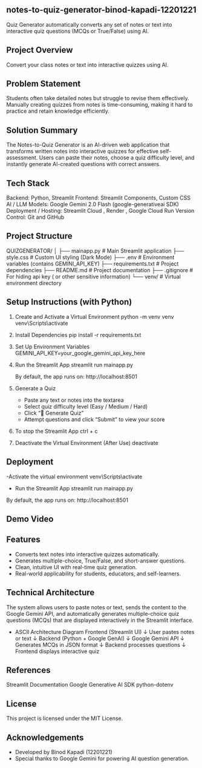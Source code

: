## notes-to-quiz-generator-binod-kapadi-12201221
Quiz Generator automatically converts any set of notes or text into interactive quiz questions (MCQs or True/False) using AI.


## Project Overview
Convert your class notes or text into interactive quizzes using AI.


## Problem Statement
Students often take detailed notes but struggle to revise them effectively.
Manually creating quizzes from notes is time-consuming, making it hard to practice and retain knowledge efficiently.


## Solution Summary
The Notes-to-Quiz Generator is an AI-driven web application that transforms written notes into interactive quizzes for effective self-assessment.
Users can paste their notes, choose a quiz difficulty level, and instantly generate AI-created questions with correct answers.


## Tech Stack
Backend: Python, Streamlit
Frontend: Streamlit Components, Custom CSS
AI / LLM Models: Google Gemini 2.0 Flash (google-generativeai SDK)
Deployment / Hosting: Streamlit Cloud , Render , Google Cloud Run
Version Control: Git and GitHub

## Project Structure
QUIZGENERATOR/
│
├── mainapp.py                 # Main Streamlit application
├── style.css              # Custom UI styling (Dark Mode)
├── .env                   # Environment variables (contains GEMINI_API_KEY)
├── requirements.txt       # Project dependencies
├── README.md              # Project documentation
├── .gitignore             # For hiding api key ( or other sensitive information)
└── venv/                  # Virtual environment directory 


## Setup Instructions (with Python)

1. Create and Activate a Virtual Environment
     python -m venv venv
     venv\Scripts\activate

2. Install Dependencies
     pip install -r requirements.txt

3. Set Up Environment Variables
     GEMINI_API_KEY=your_google_gemini_api_key_here
   
4. Run the Streamlit App
    streamlit run mainapp.py

   By default, the app runs on:
        http://localhost:8501
   
5. Generate a Quiz
    - Paste any text or notes into the textarea
    - Select quiz difficulty level (Easy / Medium / Hard)
    - Click “🚀 Generate Quiz”
    - Attempt questions and click “Submit” to view your score
  
6. To stop the Streamlit App
        ctrl + c

7. Deactivate the Virtual Environment (After Use)
        deactivate


## Deployment
   -Activate the virtual environment
        venv\Scripts\activate
   
   - Run the Streamlit App
         streamlit run mainapp.py

   By default, the app runs on:
        http://localhost:8501

## Demo Video


## Features
- Converts text notes into interactive quizzes automatically.
- Generates multiple-choice, True/False, and short-answer questions.
- Clean, intuitive UI with real-time quiz generation.
- Real-world applicability for students, educators, and self-learners.


## Technical Architecture
The system allows users to paste notes or text, sends the content to the Google Gemini API, and automatically generates multiple-choice quiz questions (MCQs) that are displayed interactively in the Streamlit interface.

   - ASCII Architecture Diagram
       Frontend (Streamlit UI)
               ↓
       User pastes notes or text
               ↓
      Backend (Python + Google GenAI)
               ↓
      Google Gemini API
               ↓
      Generates MCQs in JSON format
               ↓
      Backend processes questions
               ↓
     Frontend displays interactive quiz



## References
Streamlit Documentation
Google Generative AI SDK
python-dotenv


## License
This project is licensed under the MIT License.


## Acknowledgements
 - Developed by Binod Kapadi (12201221)
 - Special thanks to Google Gemini for powering AI question generation.
